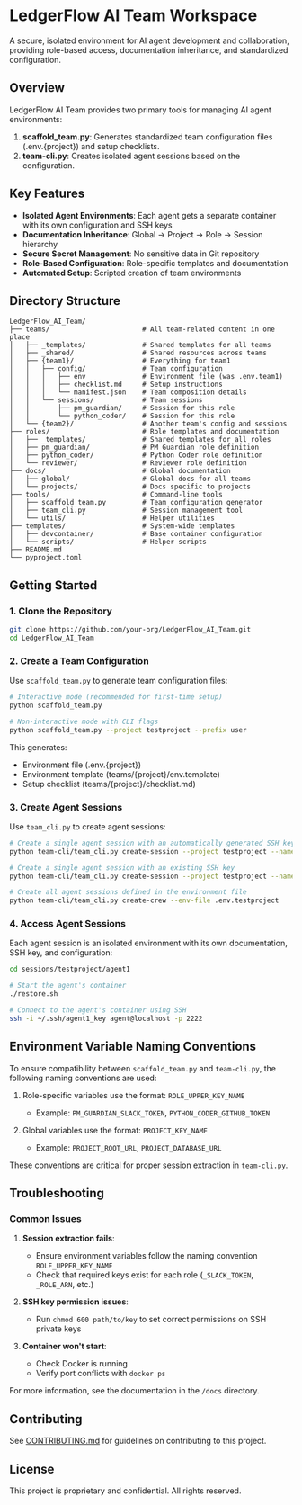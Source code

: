 # LedgerFlow AI Team Workspace

A secure, isolated environment for AI agent development and collaboration, providing role-based access, documentation inheritance, and standardized configuration.

## Overview

LedgerFlow AI Team provides two primary tools for managing AI agent environments:

1. **scaffold_team.py**: Generates standardized team configuration files (.env.{project}) and setup checklists.
2. **team-cli.py**: Creates isolated agent sessions based on the configuration.

## Key Features

- **Isolated Agent Environments**: Each agent gets a separate container with its own configuration and SSH keys
- **Documentation Inheritance**: Global → Project → Role → Session hierarchy
- **Secure Secret Management**: No sensitive data in Git repository
- **Role-Based Configuration**: Role-specific templates and documentation
- **Automated Setup**: Scripted creation of team environments

## Directory Structure

```
LedgerFlow_AI_Team/
├── teams/                       # All team-related content in one place
│   ├── _templates/              # Shared templates for all teams
│   ├── _shared/                 # Shared resources across teams
│   ├── {team1}/                 # Everything for team1
│   │   ├── config/              # Team configuration
│   │   │   ├── env              # Environment file (was .env.team1)
│   │   │   ├── checklist.md     # Setup instructions
│   │   │   └── manifest.json    # Team composition details
│   │   └── sessions/            # Team sessions
│   │       ├── pm_guardian/     # Session for this role
│   │       └── python_coder/    # Session for this role
│   └── {team2}/                 # Another team's config and sessions
├── roles/                       # Role templates and documentation
│   ├── _templates/              # Shared templates for all roles
│   ├── pm_guardian/             # PM Guardian role definition
│   ├── python_coder/            # Python Coder role definition
│   └── reviewer/                # Reviewer role definition
├── docs/                        # Global documentation
│   ├── global/                  # Global docs for all teams
│   └── projects/                # Docs specific to projects
├── tools/                       # Command-line tools
│   ├── scaffold_team.py         # Team configuration generator
│   ├── team_cli.py              # Session management tool
│   └── utils/                   # Helper utilities
├── templates/                   # System-wide templates
│   ├── devcontainer/            # Base container configuration
│   └── scripts/                 # Helper scripts
├── README.md
└── pyproject.toml
```

## Getting Started

### 1. Clone the Repository

```bash
git clone https://github.com/your-org/LedgerFlow_AI_Team.git
cd LedgerFlow_AI_Team
```

### 2. Create a Team Configuration

Use `scaffold_team.py` to generate team configuration files:

```bash
# Interactive mode (recommended for first-time setup)
python scaffold_team.py

# Non-interactive mode with CLI flags
python scaffold_team.py --project testproject --prefix user
```

This generates:
- Environment file (.env.{project})
- Environment template (teams/{project}/env.template)
- Setup checklist (teams/{project}/checklist.md)

### 3. Create Agent Sessions

Use `team_cli.py` to create agent sessions:

```bash
# Create a single agent session with an automatically generated SSH key
python team-cli/team_cli.py create-session --project testproject --name agent1 --role python_coder --generate-ssh-key

# Create a single agent session with an existing SSH key
python team-cli/team_cli.py create-session --project testproject --name agent2 --role pm_guardian --ssh-key ~/.ssh/existing_key

# Create all agent sessions defined in the environment file
python team-cli/team_cli.py create-crew --env-file .env.testproject
```

### 4. Access Agent Sessions

Each agent session is an isolated environment with its own documentation, SSH key, and configuration:

```bash
cd sessions/testproject/agent1

# Start the agent's container
./restore.sh

# Connect to the agent's container using SSH
ssh -i ~/.ssh/agent1_key agent@localhost -p 2222
```

## Environment Variable Naming Conventions

To ensure compatibility between `scaffold_team.py` and `team-cli.py`, the following naming conventions are used:

1. Role-specific variables use the format: `ROLE_UPPER_KEY_NAME`
   - Example: `PM_GUARDIAN_SLACK_TOKEN`, `PYTHON_CODER_GITHUB_TOKEN`

2. Global variables use the format: `PROJECT_KEY_NAME`
   - Example: `PROJECT_ROOT_URL`, `PROJECT_DATABASE_URL`

These conventions are critical for proper session extraction in `team-cli.py`.

## Troubleshooting

### Common Issues

1. **Session extraction fails**: 
   - Ensure environment variables follow the naming convention `ROLE_UPPER_KEY_NAME`
   - Check that required keys exist for each role (`_SLACK_TOKEN`, `_ROLE_ARN`, etc.)

2. **SSH key permission issues**:
   - Run `chmod 600 path/to/key` to set correct permissions on SSH private keys

3. **Container won't start**:
   - Check Docker is running
   - Verify port conflicts with `docker ps`

For more information, see the documentation in the `/docs` directory.

## Contributing

See [CONTRIBUTING.md](CONTRIBUTING.md) for guidelines on contributing to this project.

## License

This project is proprietary and confidential. All rights reserved. 